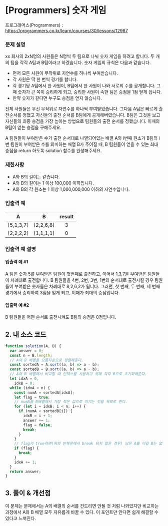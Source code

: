 # [Programmers] 숫자 게임

프로그래머스(Programmers) : https://programmers.co.kr/learn/courses/30/lessons/12987

### 문제 설명

xx 회사의 2xN명의 사원들은 N명씩 두 팀으로 나눠 숫자 게임을 하려고 합니다. 두 개의 팀을 각각 A팀과 B팀이라고 하겠습니다. 숫자 게임의 규칙은 다음과 같습니다.

- 먼저 모든 사원이 무작위로 자연수를 하나씩 부여받습니다.
- 각 사원은 딱 한 번씩 경기를 합니다.
- 각 경기당 A팀에서 한 사원이, B팀에서 한 사원이 나와 서로의 수를 공개합니다. 그때 숫자가 큰 쪽이 승리하게 되고, 승리한 사원이 속한 팀은 승점을 1점 얻게 됩니다.
- 만약 숫자가 같다면 누구도 승점을 얻지 않습니다.

전체 사원들은 우선 무작위로 자연수를 하나씩 부여받았습니다. 그다음 A팀은 빠르게 출전순서를 정했고 자신들의 출전 순서를 B팀에게 공개해버렸습니다. B팀은 그것을 보고 자신들의 최종 승점을 가장 높이는 방법으로 팀원들의 출전 순서를 정했습니다. 이때의 B팀이 얻는 승점을 구해주세요.

A 팀원들이 부여받은 수가 출전 순서대로 나열되어있는 배열 A와 i번째 원소가 B팀의 i번 팀원이 부여받은 수를 의미하는 배열 B가 주어질 때, B 팀원들이 얻을 수 있는 최대 승점을 return 하도록 solution 함수를 완성해주세요.

### 제한사항

- A와 B의 길이는 같습니다.
- A와 B의 길이는 1 이상 100,000 이하입니다.
- A와 B의 각 원소는 1 이상 1,000,000,000 이하의 자연수입니다.

### 입출력 예

|     A     |     B     | result |
| :-------: | :-------: | :----: |
| [5,1,3,7] | [2,2,6,8] |   3    |
| [2,2,2,2] | [1,1,1,1] |   0    |

### 입출력 예 설명

#### 입출력 예 #1

A 팀은 숫자 5를 부여받은 팀원이 첫번째로 출전하고, 이어서 1,3,7을 부여받은 팀원들이 차례대로 출전합니다.
B 팀원들을 4번, 2번, 3번, 1번의 순서대로 출전시킬 경우 팀원들이 부여받은 숫자들은 차례대로 8,2,6,2가 됩니다. 그러면, 첫 번째, 두 번째, 세 번째 경기에서 승리하여 3점을 얻게 되고, 이때가 최대의 승점입니다.

#### 입출력 예 #2

B 팀원들을 어떤 순서로 출전시켜도 B팀의 승점은 0점입니다.

## 2. 내 소스 코드

```javascript
function solution(A, B) {
  var answer = 0;
  const n = B.length;
  // A와 B 배열을 오름차순으로 정렬해준다.
  const sortedA = A.sort((a, b) => a - b);
  const sortedB = B.sort((a, b) => a - b);
  // A와 B 배열에서 비교할 때 인덱스를 사용하기 위해 각각 0으로 초기화해준다.
  let idxA = 0,
    idxB = 0;
  while (idxA < n) {
    const numA = sortedA[idxA];
    let flag = true;
    // numA를 B배열에서 가장 작은 값으로 이기는 것을 목표로 한다.
    for (let i = idxB; i < n; i++) {
      if (numA < sortedB[i]) {
        idxB = i + 1;
        answer += 1;
        flag = false;
        break;
      }
    }
    // flag가 true라면(위의 반복문에서 break 되지 않은 경우) 남은 A를 이길 B는 없는 것이다.
    if (flag) {
      break;
    }
    idxA += 1;
  }
  return answer;
}
```

## 3. 풀이 & 개선점

이 문제는 문제에서는 A의 배열의 순서를 건드리면 안될 것 처럼 나와있지만 비교하는 과정에서 A와 B 배열 모두 자유롭게 바꿀 수 있다. 이 포인트만 안다면 쉽게 해결할 수 있다고 느껴진다.
